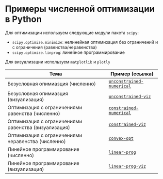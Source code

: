 # Примеры численной оптимизации в Python

Для оптимизации используем следующие модули пакета `scipy`:
 - `scipy.optimize.minimize`: нелинейная оптимизация без ограничений и с ограничения (равенства/неравенства)
 - `scipy.optimize.linprog`: линейное программирование

Для визуализации используем `matplotlib` и `plotly`

|Тема|Пример (ссылка)|
|-|-|
|Безусловная опимиазция (численно)|[`unconstrained-numerical`](https://github.com/artamonoff/optimization/blob/main/jupyter-notebook/unconstrained-numerical.ipynb)|
|Безусловная опимиазция (визуализация)|[`unconstrained-viz`](https://github.com/artamonoff/optimization/blob/main/jupyter-notebook/unconstrained-viz.ipynb)|
|Оптимизация с ограничениями равенства (численно)|[`constrained-numerical`](https://github.com/artamonoff/optimization/blob/main/jupyter-notebook/constrained-numerical.ipynb)|
|Оптимизация с ограничениями равенства (визуализация)|[`constrained-viz`](https://github.com/artamonoff/optimization/blob/main/jupyter-notebook/constrained-viz.ipynb)|
|Оптимизация с ограничениями неравенства (численно)|[`convex-opt`](https://github.com/artamonoff/optimization/blob/main/jupyter-notebook/convex-opt.ipynb)|
|Линейное программирование (численно)|[`linear-prog`](https://github.com/artamonoff/optimization/blob/main/jupyter-notebook/linear-prog.ipynb)|
|Линейное программирование (визуализация)|[`linear-prog-viz`](https://github.com/artamonoff/optimization/blob/main/jupyter-notebook/linear-prog-viz.ipynb)|
